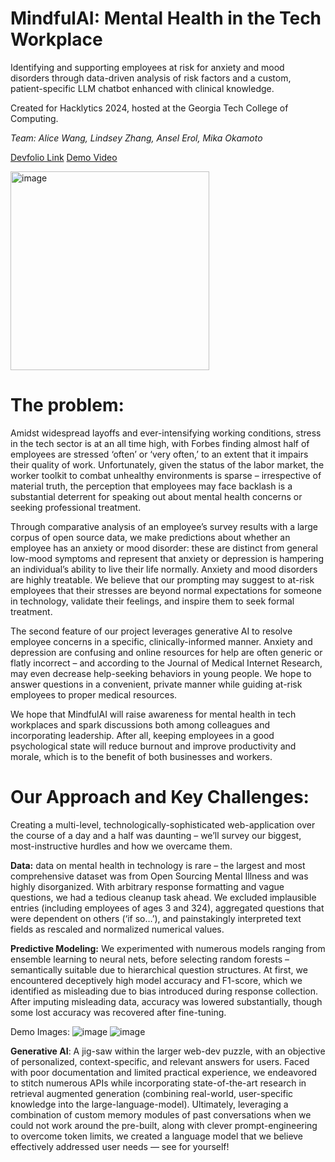 # MindfulAI: Mental Health in the Tech Workplace

Identifying and supporting employees at risk for anxiety and mood disorders through data-driven analysis of risk factors and a custom, patient-specific LLM chatbot enhanced with clinical knowledge.

Created for Hacklytics 2024, hosted at the Georgia Tech College of Computing.

*Team: Alice Wang, Lindsey Zhang, Ansel Erol, Mika Okamoto*

[Devfolio Link](https://devfolio.co/projects/mindfultech-9e49)
[Demo Video](https://www.youtube.com/watch?v=TEafBfuxX-o)

<img width="318" alt="image" Class="center" src="https://github.com/mika-okamoto/MindfulTech/assets/43559753/ee53fe98-641c-479d-ac3b-324322f8bb8b">

# The problem:

Amidst widespread layoffs and ever-intensifying working conditions, stress in the tech sector is at an all time high, with Forbes finding almost half of employees are stressed ‘often’ or ‘very often,’ to an extent that it impairs their quality of work. Unfortunately, given the status of the labor market, the worker toolkit to combat unhealthy environments is sparse – irrespective of material truth, the perception that employees may face backlash is a substantial deterrent for speaking out about mental health concerns or seeking professional treatment.

Through comparative analysis of an employee’s survey results with a large corpus of open source data, we make predictions about whether an employee has an anxiety or mood disorder: these are distinct from general low-mood symptoms and represent that anxiety or depression is hampering an individual’s ability to live their life normally. Anxiety and mood disorders are highly treatable. We believe that our prompting may suggest to at-risk employees that their stresses are beyond normal expectations for someone in technology, validate their feelings, and inspire them to seek formal treatment.

The second feature of our project leverages generative AI to resolve employee concerns in a specific, clinically-informed manner. Anxiety and depression are confusing and online resources for help are often generic or flatly incorrect – and according to the Journal of Medical Internet Research, may even decrease help-seeking behaviors in young people. We hope to answer questions in a convenient, private manner while guiding at-risk employees to proper medical resources.

We hope that MindfulAI will raise awareness for mental health in tech workplaces and spark discussions both among colleagues and incorporating leadership. After all, keeping employees in a good psychological state will reduce burnout and improve productivity and morale, which is to the benefit of both businesses and workers.

# Our Approach and Key Challenges:

Creating a multi-level, technologically-sophisticated web-application over the course of a day and a half was daunting – we’ll survey our biggest, most-instructive hurdles and how we overcame them.

**Data:** data on mental health in technology is rare – the largest and most comprehensive dataset was from Open Sourcing Mental Illness and was highly disorganized. With arbitrary response formatting and vague questions, we had a tedious cleanup task ahead. We excluded implausible entries (including employees of ages 3 and 324), aggregated questions that were dependent on others (‘if so…’), and painstakingly interpreted text fields as rescaled and normalized numerical values.

**Predictive Modeling:** We experimented with numerous models ranging from ensemble learning to neural nets, before selecting random forests – semantically suitable due to hierarchical question structures. At first, we encountered deceptively high model accuracy and F1-score, which we identified as misleading due to bias introduced during response collection. After imputing misleading data, accuracy was lowered substantially, though some lost accuracy was recovered after fine-tuning.

Demo Images:
![image](https://github.com/mika-okamoto/MindfulTech/assets/40896683/f1d69774-22f3-4c1b-9ff8-f9880cd2146a)
![image](https://github.com/mika-okamoto/MindfulTech/assets/40896683/eb01ff03-40a2-4d77-bc14-82be356a8fb2)



**Generative AI**: A jig-saw within the larger web-dev puzzle, with an objective of personalized, context-specific, and relevant answers for users. Faced with poor documentation and limited practical experience, we endeavored to stitch numerous APIs while incorporating state-of-the-art research in retrieval augmented generation (combining real-world, user-specific knowledge into the large-language-model). Ultimately, leveraging a combination of custom memory modules of past conversations when we could not work around the pre-built, along with clever prompt-engineering to overcome token limits, we created a language model that we believe effectively addressed user needs — see for yourself!


